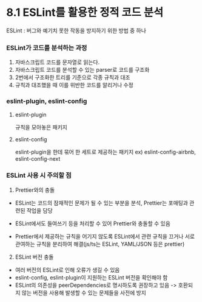 # 8.1 ESLint를 활용한 정적 코드 분석

ESLint : 버그와 예기치 못한 작동을 방지하기 위한 방법 중 하나

### ESLint가 코드를 분석하는 과정

1. 자바스크립트 코드를 문자열로 읽는다.
2. 자바스크립트 코드를 분석할 수 있는 parser로 코드를 구조화
3. 2번에서 구조화한 트리를 기준으로 각종 규칙과 대조
4. 규칙과 대조했을 때 이를 위반한 코드를 알리거나 수정

### eslint-plugin, eslint-config

1. eslint-plugin

   규칙을 모아놓은 패키지

2. eslint-config

   eslint-plugin을 한데 묶어 한 세트로 제공하는 패키지 ex) eslint-config-airbnb, eslint-config-next

### ESLint 사용 시 주의할 점

1. Prettier와의 충돌

- ESLint는 코드의 잠재적인 문제가 될 수 있는 부분을 분석, Prettier는 포매팅과 관련된 작업을 담당

- ESLint에서도 들여쓰기 등을 처리할 수 있어 Prettier와 충돌할 수 있음

- Prettier에서 제공하는 규칙을 어기지 않도록 ESLint에서 관련 규칙을 끄거나 서로 관여하는 규칙을 분리하여 해결(js/ts는 ESLint, YAML/JSON 등은 prettier)

2. ESLint 버전 충돌

- 여러 버전의 ESLint로 인해 오류가 생길 수 있음
- eslint-config, eslint-plugin이 지원하는 ESLint 버전을 확인해야 함
- ESLint의 의존성을 peerDependencies로 명시하도록 권장하고 있음 -> 호환되지 않는 버전을 사용해 발생할 수 있는 문제들을 사전에 방지
